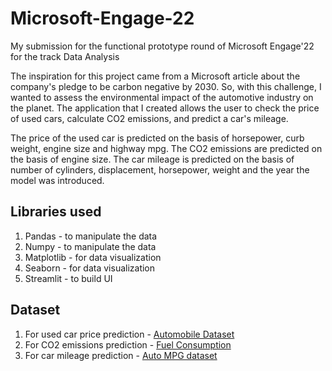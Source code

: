 # Microsoft-Engage-22
My submission for the functional prototype round of Microsoft Engage'22 for the track Data Analysis

The inspiration for this project came from a Microsoft article about the company's pledge to be carbon negative by 2030. So, with this challenge, I wanted to assess the environmental impact of the automotive industry on the planet. The application that I created allows the user to check the price of used cars, calculate CO2 emissions, and predict a car's mileage.


The price of the used car is predicted on the basis of horsepower, curb weight, engine size and highway mpg.
The CO2 emissions are predicted on the basis of engine size.
The car mileage is predicted on the basis of number of cylinders, displacement, horsepower, weight and the year the model was introduced. 


## Libraries used
1. Pandas - to manipulate the data
2. Numpy - to manipulate the data
3. Matplotlib - for data visualization
4. Seaborn - for data visualization
5. Streamlit - to build UI

## Dataset
1. For used car price prediction - [Automobile Dataset](https://archive.ics.uci.edu/ml/machine-learning-databases/autos/imports-85.data)
2. For CO2 emissions prediction - [Fuel Consumption](https://www.kaggle.com/datasets/sarita19/fuel-consumption)
3. For car mileage prediction - [Auto MPG dataset](https://www.kaggle.com/datasets/uciml/autompg-dataset)



